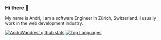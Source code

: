 ### Hi there 👋

My name is Andri, I am a software Engineer in Zürich, Switzerland.
I usually work in the web development industry.


<!--
**AndriWandres/AndriWandres** is a ✨ _special_ ✨ repository because its `README.md` (this file) appears on your GitHub profile.

Here are some ideas to get you started:

- 🔭 I’m currently working on ...
- 🌱 I’m currently learning ...
- 👯 I’m looking to collaborate on ...
- 🤔 I’m looking for help with ...
- 💬 Ask me about ...
- 📫 How to reach me: ...
- 😄 Pronouns: ...
- ⚡ Fun fact: ...
-->


  
[![AndriWandres' github stats](https://github-readme-stats.vercel.app/api?username=AndriWandres&show_icons=true&count_private=true)](https://github.com/anuraghazra/github-readme-stats)
[![Top Languages](https://github-readme-stats.vercel.app/api/top-langs/?username=AndriWandres&layout=compact)](https://github.com/anuraghazra/github-readme-stats)


